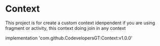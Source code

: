 # Context

This project is for create a custom context idenpendent if you are using fragment or activity, this context doing join in any context

implementation 'com.github.CodevelopersGT:Context:v1.0.0'

